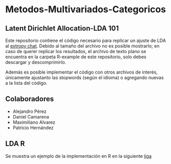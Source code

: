 # Metodos-Multivariados-Categoricos
## Latent Dirichlet Allocation-LDA 101

Este repositorio contiene el código necesario para replicar un ajuste de LDA al [extropy chat](http://lists.extropy.org/pipermail/extropy-chat/). Debido al tamaño del archivo no es posible mostrarlo; en caso de querer replicar los resultados, el archivo de texto plano se encuentra en la carpeta R-example de este repositorio, solo debes descargar y descomprimirlo.

Además es posible implementar el código con otros archivos de interés, únicamente ajustanto las stopwords (según el idioma) o 
agregando nuevas a la lista del código.

## Colaboradores
  - Alejandro Pérez
  - Daniel Camarena
  - Maximiliano Alvarez
  - Patricio Hernández
  
## LDA R 
Se muestra un ejemplo de la implementación en R en la siguiente [liga](https://www.youtube.com/watch?v=gg4uf8h21Uc&feature=youtu.be)
